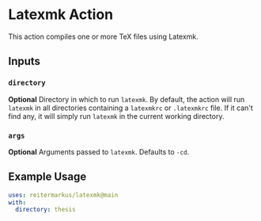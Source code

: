 # Latexmk Action

This action compiles one or more TeX files using Latexmk.


## Inputs

### `directory`

**Optional** Directory in which to run `latexmk`. By default, the action will run `latexmk` in all directories containing a `latexmkrc` or `.latexmkrc` file. If it can't find any, it will simply run `latexmk` in the current working directory.

### `args`

**Optional** Arguments passed to `latexmk`. Defaults to `-cd`.


## Example Usage

```yml
uses: reitermarkus/latexmk@main
with:
  directory: thesis
```
